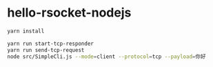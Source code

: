 # hello-rsocket-nodejs

```bash
yarn install

yarn run start-tcp-responder
yarn run send-tcp-request
node src/SimpleCli.js --mode=client --protocol=tcp --payload=你好
```





 
